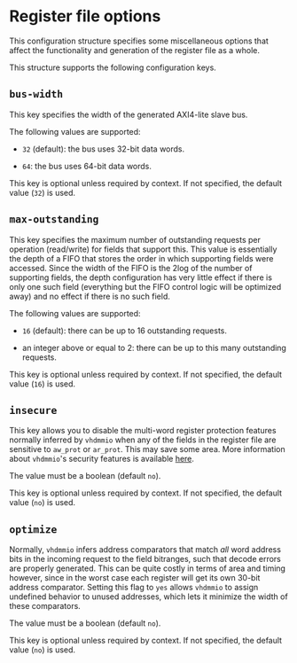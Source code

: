 # Register file options

This configuration structure specifies some miscellaneous options that
affect the functionality and generation of the register file as a whole.

This structure supports the following configuration keys.

## `bus-width`

This key specifies the width of the generated AXI4-lite slave
bus.

The following values are supported:

 - `32` (default): the bus uses 32-bit data words.

 - `64`: the bus uses 64-bit data words.

This key is optional unless required by context. If not specified, the default value (`32`) is used.

## `max-outstanding`

This key specifies the maximum number of outstanding requests per
operation (read/write) for fields that support this. This value is
essentially the depth of a FIFO that stores the order in which
supporting fields were accessed. Since the width of the FIFO is the
2log of the number of supporting fields, the depth configuration has
very little effect if there is only one such field (everything but the
FIFO control logic will be optimized away) and no effect if there is
no such field.

The following values are supported:

 - `16` (default): there can be up to 16 outstanding requests.

 - an integer above or equal to 2: there can be up to this many outstanding requests.

This key is optional unless required by context. If not specified, the default value (`16`) is used.

## `insecure`

This key allows you to disable the multi-word register protection
features normally inferred by `vhdmmio` when any of the fields in the
register file are sensitive to `aw_prot` or `ar_prot`. This may save
some area. More information about `vhdmmio`'s security features is
available [here](permissionconfig.md).

The value must be a boolean (default `no`).

This key is optional unless required by context. If not specified, the default value (`no`) is used.

## `optimize`

Normally, `vhdmmio` infers address comparators that match *all* word
address bits in the incoming request to the field bitranges, such that
decode errors are properly generated. This can be quite costly in terms
of area and timing however, since in the worst case each register will
get its own 30-bit address comparator. Setting this flag to `yes`
allows `vhdmmio` to assign undefined behavior to unused addresses,
which lets it minimize the width of these comparators.

The value must be a boolean (default `no`).

This key is optional unless required by context. If not specified, the default value (`no`) is used.